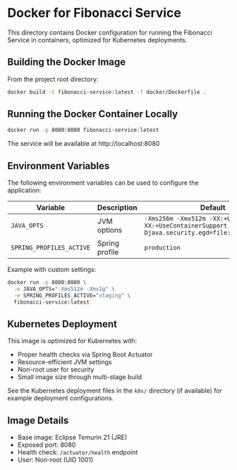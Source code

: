 # Docker for Fibonacci Service

This directory contains Docker configuration for running the Fibonacci Service in containers, optimized for Kubernetes deployments.

## Building the Docker Image

From the project root directory:

```bash
docker build -t fibonacci-service:latest -f docker/Dockerfile .
```

## Running the Docker Container Locally

```bash
docker run -p 8080:8080 fibonacci-service:latest
```

The service will be available at http://localhost:8080

## Environment Variables

The following environment variables can be used to configure the application:

| Variable | Description | Default |
|----------|-------------|---------|
| `JAVA_OPTS` | JVM options | `-Xms256m -Xmx512m -XX:+UseG1GC -XX:+UseContainerSupport -Djava.security.egd=file:/dev/./urandom` |
| `SPRING_PROFILES_ACTIVE` | Spring profile | `production` |

Example with custom settings:

```bash
docker run -p 8080:8080 \
  -e JAVA_OPTS="-Xms512m -Xmx1g" \
  -e SPRING_PROFILES_ACTIVE="staging" \
  fibonacci-service:latest
```

## Kubernetes Deployment

This image is optimized for Kubernetes with:

- Proper health checks via Spring Boot Actuator
- Resource-efficient JVM settings
- Non-root user for security
- Small image size through multi-stage build

See the Kubernetes deployment files in the `k8s/` directory (if available) for example deployment configurations.

## Image Details

- Base image: Eclipse Temurin 21 (JRE)
- Exposed port: 8080
- Health check: `/actuator/health` endpoint
- User: Non-root (UID 1001)
